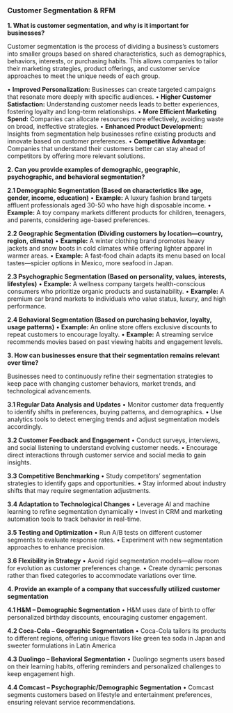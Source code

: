 ### Customer Segmentation & RFM

**1. What is customer segmentation, and why is it important for businesses?**

Customer segmentation is the process of dividing a business’s customers into smaller groups based on shared characteristics, such as demographics, behaviors, interests, or purchasing habits. This allows companies to tailor their marketing strategies, product offerings, and customer service approaches to meet the unique needs of each group.

• **Improved Personalization:** Businesses can create targeted campaigns that resonate more deeply with specific audiences.
• **Higher Customer Satisfaction:** Understanding customer needs leads to better experiences, fostering loyalty and long-term relationships.
• **More Efficient Marketing Spend:** Companies can allocate resources more effectively, avoiding waste on broad, ineffective strategies.
• **Enhanced Product Development:** Insights from segmentation help businesses refine existing products and innovate based on customer preferences.
• **Competitive Advantage:** Companies that understand their customers better can stay ahead of competitors by offering more relevant solutions.

**2. Can you provide examples of demographic, geographic, psychographic, and behavioral segmentation?**

**2.1 Demographic Segmentation (Based on characteristics like age, gender, income, education)**
• **Example:** A luxury fashion brand targets affluent professionals aged 30-50 who have high disposable income.
• **Example:** A toy company markets different products for children, teenagers, and parents, considering age-based preferences.

**2.2 Geographic Segmentation (Dividing customers by location—country, region, climate)**
• **Example:** A winter clothing brand promotes heavy jackets and snow boots in cold climates while offering lighter apparel in warmer areas.
• **Example:** A fast-food chain adapts its menu based on local tastes—spicier options in Mexico, more seafood in Japan.

**2.3 Psychographic Segmentation (Based on personality, values, interests, lifestyles)**
• **Example:** A wellness company targets health-conscious consumers who prioritize organic products and sustainability.
• **Example:** A premium car brand markets to individuals who value status, luxury, and high performance.

**2.4 Behavioral Segmentation (Based on purchasing behavior, loyalty, usage patterns)**
• **Example:** An online store offers exclusive discounts to repeat customers to encourage loyalty.
• **Example:** A streaming service recommends movies based on past viewing habits and engagement levels.

**3. How can businesses ensure that their segmentation remains relevant over time?**

Businesses need to continuously refine their segmentation strategies to keep pace with changing customer behaviors, market trends, and technological advancements. 

**3.1 Regular Data Analysis and Updates**
• Monitor customer data frequently to identify shifts in preferences, buying patterns, and demographics.
• Use analytics tools to detect emerging trends and adjust segmentation models accordingly.

**3.2 Customer Feedback and Engagement**
• Conduct surveys, interviews, and social listening to understand evolving customer needs.
• Encourage direct interactions through customer service and social media to gain insights.

**3.3 Competitive Benchmarking**
• Study competitors’ segmentation strategies to identify gaps and opportunities.
• Stay informed about industry shifts that may require segmentation adjustments.

**3.4 Adaptation to Technological Changes**
• Leverage AI and machine learning to refine segmentation dynamically
• Invest in CRM and marketing automation tools to track behavior in real-time.

**3.5 Testing and Optimization**
• Run A/B tests on different customer segments to evaluate response rates.
• Experiment with new segmentation approaches to enhance precision.

**3.6 Flexibility in Strategy**
• Avoid rigid segmentation models—allow room for evolution as customer preferences change.
• Create dynamic personas rather than fixed categories to accommodate variations over time.

**4. Provide an example of a company that successfully utilized customer segmentation**

**4.1 H&M – Demographic Segmentation**
• H&M uses date of birth to offer personalized birthday discounts, encouraging customer engagement.

**4.2 Coca-Cola – Geographic Segmentation**
• Coca-Cola tailors its products to different regions, offering unique flavors like green tea soda in Japan and sweeter formulations in Latin America

**4.3 Duolingo – Behavioral Segmentation**
• Duolingo segments users based on their learning habits, offering reminders and personalized challenges to keep engagement high.

**4.4 Comcast – Psychographic/Demographic Segmentation**
• Comcast segments customers based on lifestyle and entertainment preferences, ensuring relevant service recommendations.








